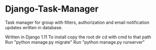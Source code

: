 # Django-Task-Manager
Task manager for group with filters, authorization and email notification updates written in database.

Written in Django 1.11
To install copy the root dir
cd with cmd to that path
Run "python manage.py migrate"
Run "python manage.py runserver"
